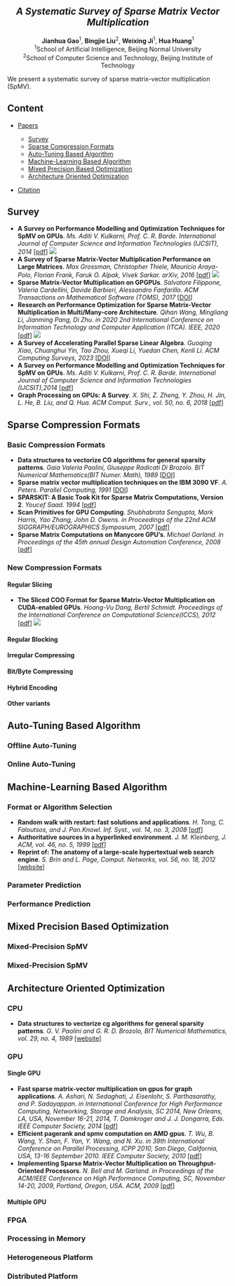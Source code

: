<div align="center">
  <h2><i>A Systematic Survey of Sparse Matrix Vector Multiplication</i></h2> 
</div>

<div align="center">
<b>Jianhua Gao</b><sup>1</sup>,
<b>Bingjie Liu</b><sup>2</sup>,
<b>Weixing Ji</b><sup>1</sup>,
<b>Hua Huang</b><sup>1</sup>
</div>

<div align="center">
<sup>1</sup>School of Artificial Intelligence, Beijing Normal University
</div>
<div align="center">
<sup>2</sup>School of Computer Science and Technology, Beijing Institute of Technology
</div>

We present a systematic survey of sparse matrix-vector multiplication (SpMV).

## Content
- [Papers](#papers)
  - [Survey](#survey)
  - [Sparse Compression Formats](#sparse-compression-formats)
  - [Auto-Tuning Based Algorithm](auto-tuning-based-algorithm)
  - [Machine-Learning Based Algorithm](machine-learning-based-algorithm)
  - [Mixed Precision Based Optimization](#mixed-Precision-based-optimization)
  - [Architecture Oriented Optimization](#architecture-oriented-optimization)

  
- [Citation](#citation)


## Survey
- **A Survey on Performance Modelling and Optimization Techniques for SpMV on GPUs**. *Ms. Aditi V. Kulkarni, Prof. C. R. Barde. International Journal of Computer Science and Information Technologies (IJCSIT), 2014* [[pdf](https://citeseerx.ist.psu.edu/document?repid=rep1&type=pdf&doi=eeb465ba9655a5a0c638e15fe2421c5d9a708d46)] ![](https://img.shields.io/badge/Arxiv2014-orange)
- **A Survey of Sparse Matrix-Vector Multiplication Performance on Large Matrices**. *Max Grossman, Christopher Thiele, Mauricio Araya-Polo, Florian Frank, Faruk O. Alpak, Vivek Sarkar. arXiv, 2016* [[pdf](https://arxiv.org/pdf/1608.00636)] ![](https://img.shields.io/badge/Arxiv2016-orange)
- **Sparse Matrix-Vector Multiplication on GPGPUs**. *Salvatore Filippone, Valeria Cardellini, Davide Barbieri, Alessandro Fanfarillo. ACM Transactions on Mathematical Software (TOMS), 2017* [[DOI](https://dl.acm.org/doi/10.1145/3017994)]
- **Research on Performance Optimization for Sparse Matrix-Vector Multiplication in Multi/Many-core Architecture**. *Qihan Wang, Mingliang Li, Jianming Pang, Di Zhu. in 2020 2nd International Conference on Information Technology and Computer Application (ITCA). IEEE, 2020* [[pdf](https://ieeexplore.ieee.org/stamp/stamp.jsp?tp=&arnumber=9422076)] ![](https://img.shields.io/badge/ITCA2020-orange)
- **A Survey of Accelerating Parallel Sparse Linear Algebra**. *Guoqing Xiao, Chuanghui Yin, Tao Zhou, Xueqi Li, Yuedan Chen, Kenli Li. ACM Computing Surveys, 2023* [[DOI](https://dl.acm.org/doi/10.1145/3604606)]
- **A Survey on Performance Modelling and Optimization Techniques for SpMV on GPUs**. *Ms. Aditi V. Kulkarni, Prof. C. R. Barde. International Journal of Computer Science and Information Technologies (IJCSIT),2014* [[pdf](https://www.ijcsit.com/docs/Volume%205/vol5issue06/ijcsit20140506146.pdf)]
- **Graph Processing on GPUs: A Survey**. *X. Shi, Z. Zheng, Y. Zhou, H. Jin, L. He, B. Liu, and Q. Hua. ACM Comput. Surv., vol. 50, no. 6, 2018* [[pdf](https://www.dcs.warwick.ac.uk/~liganghe/papers/ACM-Computing-Surveys-2017.pdf)]
  
## Sparse Compression Formats
### Basic Compression Formats
- **Data structures to vectorize CG algorithms for general sparsity patterns**. *Gaia Valeria Paolini, Giuseppe Radicati Di Brozolo. BIT Numerical Mathematics(BIT Numer. Math), 1989* [[DOI](https://link.springer.com/article/10.1007/BF01932741)]
- **Sparse matrix vector multiplication techniques on the IBM 3090 VF**. *A. Peters. Parallel Computing, 1991* [[DOI](https://www.sciencedirect.com/science/article/abs/pii/S0167819105800079)]
- **SPARSKIT: A Basic Took Kit for Sparse Matrix Computations, Version 2**. *Youcef Saad. 1994* [[pdf](https://www.finley-lab.com/files/gau19/exercises/exercise-sparskit/sparskit-v2.pdf)]
- **Scan Primitives for GPU Computing**. *Shubhabrata Sengupta, Mark Harris, Yao Zhang, John D. Owens. in Proceedings of the 22nd ACM SIGGRAPH/EUROGRAPHICS Symposium, 2007* [[pdf](https://escholarship.org/content/qt8051p6nd/qt8051p6nd_noSplash_cdf4d7488f42df951707ca97e860123f.pdf)]
- **Sparse Matrix Computations on Manycore GPU’s**. *Michael Garland. in Proceedings of the 45th annual Design Automation Conference, 2008* [[pdf]([https://dl.acm.org/doi/abs/10.1145/1391469.1391473](https://ieeexplore.ieee.org/stamp/stamp.jsp?tp=&arnumber=4555771))]

### New Compression Formats

#### Regular Slicing
- **The Sliced COO Format for Sparse Matrix-Vector Multiplication on CUDA-enabled GPUs**. *Hoang-Vu Dang, Bertil Schmidt. Proceedings of the International Conference on Computational Science(ICCS), 2012* [[pdf](https://pdf.sciencedirectassets.com/280203/1-s2.0-S1877050912X00036/1-s2.0-S1877050912001287/main.pdf?X-Amz-Security-Token=IQoJb3JpZ2luX2VjEKD%2F%2F%2F%2F%2F%2F%2F%2F%2F%2FwEaCXVzLWVhc3QtMSJHMEUCIA3mbg38oZkOfdwWyUCXm1t1E87ZEM34vjwWVr9wgRFZAiEAqFP8FbkBYfhel7NqcTYt%2BxqNVTXQRQOUvhB%2FUAAF2M4qugUIif%2F%2F%2F%2F%2F%2F%2F%2F%2F%2FARAFGgwwNTkwMDM1NDY4NjUiDGUJGG%2FttwUgdR%2BZpyqOBURWdhDppaUWBl1iQ6%2FfYJSMYpHqrFgsxfVSDaoJQX%2F6DXUEGuV9vMR2M1jtNj%2FMIhRtpGkDmM300CIDtYtxk1GMaUoY%2BR50tF7loJQU9s2fEXXNDs4WflLwkS8lzufV5liMWbHj8tXq7EbIOQ9R6QE9dIThpxv2e4e9RofhPO6%2BbnfPlLKKpI%2FSfLNXRMpwfaeSdjkxdAWWr7omtVwL5IEmpk7tQjad6RBH9bcUcpElapd9umqlwEHBVHRRTMN9wJhGnIWM%2BnljropWr2jSv30x2KinhiG36qYswV7PaeH9Q%2FwJ7QEqWml4WXBM8FITER4PYUxkMsxKYf8vYGUr4p7mIi0P3RZCh%2FbuUwncRTy2akhC3Vx7PnHJqopfR%2BsbRkmiA6lRanbQQQQukP35VAV%2FT1w%2BcxOHWGVjzbKfb80EYVjTAAEwJrlxc8u2iCUWuWRyJqlqwb7LGFTDSFz4PEFXDfS3%2BOEQOBqu3VD%2Bc5WYowxo1X3Snz9ToI5gWqloik0K6ZxwH8ds0J%2B0jAc0yspxdY5kidNkx55enTFen6%2F417K1u1tPnc5slSYaFBWPZGR55v5XzLMEtzwaPCYShXGdZtIFtrYie7tpmJVCUr0DCxH3ZOoobP74nDTnChRUXZA8veCjH4o%2F%2FoGDWHRhFehpvK0qTVqUJ7SYCgZ45PV3077RK1q0o6htw3qJeUDl75ceJVQOyQ3J%2B1%2BtdVAu53dWxO403sYYZ1j0sRGRuUEV0DiDHRqJLL3huwHcjHnVgMjNpkaayidPF08pDWUNHh0YqQE5%2FybD5nVAFhja3%2F%2BiIHHtgri8hk%2F9JQ4KFwMtrb4bKl%2F1SntZoaml2bVaWSxPL8PJyiVBrtVIWSXNwTCe9P27BjqxAc3Fjo%2FzcZYTznWVgDcmTlVKta%2FoSRX%2BuH3WEKUL%2BnOjf7Zqi%2FB6iC%2FUdIbIkug%2B9CHYfooIOiT5fKEwQ2pkO%2B9MYhxfAvWhiD9gPsYfIw2w3Cc7T22PuZUUdO3NpDn9ti3%2Fk8TsHjVF7YEXpm%2F6smdNjVcR1ffgXe1pCNRR%2BwJpRv28krWld8XUEHD5yvuFlO%2FFDWLj%2BOAS3H4VY3QzPgixlLlTMn0%2FVrFoeMZkDdcyFg%3D%3D&X-Amz-Algorithm=AWS4-HMAC-SHA256&X-Amz-Date=20250109T074539Z&X-Amz-SignedHeaders=host&X-Amz-Expires=300&X-Amz-Credential=ASIAQ3PHCVTYXJTEVK4U%2F20250109%2Fus-east-1%2Fs3%2Faws4_request&X-Amz-Signature=0281f374273b55135056280db7813d1603678c33327f40cc29bc2acc2bb55030&hash=20fb158082664c615df16bf0d28a6077efd0c915c56fb9409ddf7ca2e72af0db&host=68042c943591013ac2b2430a89b270f6af2c76d8dfd086a07176afe7c76c2c61&pii=S1877050912001287&tid=spdf-bc42b010-b5cd-4e6f-ac74-dc8faddb6e25&sid=9dd20b14652bc94e2f281be53321891cc2e0gxrqa&type=client&tsoh=d3d3LnNjaWVuY2VkaXJlY3QuY29t&ua=0a0e59030454020154&rr=8ff2cf193ae006fa&cc=hk&kca=eyJrZXkiOiJBdDZ2UzcrVU0wQytudk9SNVFGZWNySTh6YThpZjZvYnJTVjIxU0FGdVR3amQzRjJ0Z3Z2a3g1MG5GNlRXS3JzODJob09DY0hUZGUxRi9HcjBpeVNzNUNIRHJTRjA4TnMya2l3bmcxbzRGcnBFMXNlQk4xNUhyYU9WTFVobGNnQUlncXpjZFBDQThoNU1Cek9NTnpmajlnYTNmcHlQcWg3bFlnVUFNYzdkTUlzWXhKViIsIml2IjoiOTgyYzVkNGY1ZjUwMzcxZjkxMjgwMzI1MThiMDdiMGUifQ==_1736408746540)] ![](https://img.shields.io/badge/ICCS2012-orange)

#### Regular Blocking

#### Irregular Compressing

#### Bit/Byte Compressing

#### Hybrid Encoding

#### Other variants

## Auto-Tuning Based Algorithm

### Offline Auto-Tuning

### Online Auto-Tuning


## Machine-Learning Based Algorithm
### Format or Algorithm Selection
- **Random walk with restart: fast solutions and applications**. *H. Tong, C. Faloutsos, and J. Pan.Knowl. Inf. Syst., vol. 14, no. 3, 2008* [[pdf](https://citeseerx.ist.psu.edu/document?repid=rep1&type=pdf&doi=9ebf0f5f36d1504e96d147f38e5b9e21d7d28825)]
- **Authoritative sources in a hyperlinked environment**. *J. M. Kleinberg, J. ACM, vol. 46, no. 5, 1999* [[pdf](https://dl.acm.org/doi/pdf/10.1145/324133.324140)]
- **Reprint of: The anatomy of a large-scale hypertextual web search engine**. *S. Brin and L. Page, Comput. Networks, vol. 56, no. 18, 2012* [[website](https://www.sciencedirect.com/science/article/abs/pii/S1389128612003611)]
### Parameter Prediction

### Performance Prediction

## Mixed Precision Based Optimization

### Mixed-Precision SpMV

### Mixed-Precision SpMV

## Architecture Oriented Optimization
### CPU
- **Data structures to vectorize cg algorithms for general sparsity patterns**. *G. V. Paolini and G. R. D. Brozolo, BIT Numerical Mathematics, vol. 29, no. 4, 1989* [[website](https://link.springer.com/article/10.1007/BF01932741)]


### GPU
#### Single GPU
- **Fast sparse matrix-vector multiplication on gpus for graph applications**. *A. Ashari, N. Sedaghati, J. Eisenlohr, S. Parthasarathy, and P. Sadayappan. in International Conference for High Performance Computing, Networking, Storage and Analysis, SC 2014, New Orleans, LA, USA, November 16-21, 2014, T. Damkroger and J. J. Dongarra, Eds. IEEE Computer Society, 2014* [[pdf](https://ieeexplore.ieee.org/stamp/stamp.jsp?tp=&arnumber=7013051)]
- **Efficient pagerank and spmv computation on AMD gpus**. *T. Wu, B. Wang, Y. Shan, F. Yan, Y. Wang, and N. Xu. in 39th International Conference on Parallel Processing, ICPP 2010, San Diego, California, USA, 13-16 September 2010. IEEE Computer Society, 2010* [[pdf](https://ieeexplore.ieee.org/stamp/stamp.jsp?tp=&arnumber=5599152)]
- **Implementing Sparse Matrix-Vector Multiplication on Throughput-Oriented Processors**. *N. Bell and M. Garland. in Proceedings of the ACM/IEEE Conference on High Performance Computing, SC, November 14-20, 2009, Portland, Oregon, USA. ACM, 2009* [[pdf](https://www.mgarland.org/files/papers/sc09-spmv-throughput.pdf)]
  
#### Multiple GPU

### FPGA

### Processing in Memory

### Heterogeneous Platform

### Distributed Platform

